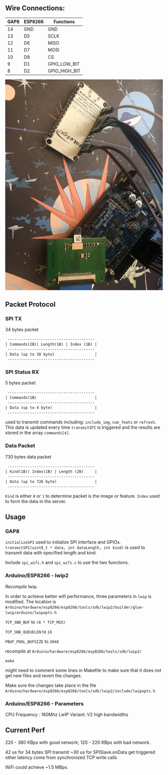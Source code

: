 ## Wire Connections:
|GAP8|ESP8266|Functions|
|---|---|---|
|14|GND|GND|
|13|D5|SCLK|
|12|D6|MISO|
|11|D7|MOSI|
|10|D8|CS|
|9|D1|GPIO_LOW_BIT|
|8|D2|GPIO_HIGH_BIT|

![](.\figures\wire_connections.jpeg)

## Packet Protocol
### SPI TX
34 bytes packet
```
 ---------------------------------------
| Commands(2B)| Length(1B) | Index (1B) |
 ---------------------------------------
| Data (up to 30 byte)                  |
 ---------------------------------------
```
### SPI Status RX
5 bytes packet
```
 ---------------------------------------
| Commands(1B)                          |
 ---------------------------------------
| Data (up to 4 byte)                   |
 ---------------------------------------
```
used to transmit commands including: `include_img`, `num_feats` or `refresh`. This data is updated every time `transmitSPI` is triggered and the results are stored in the array `commands[4]`.

### Data Packet
730 bytes data packet
```
 ---------------------------------------
| Kind(1B)| Index(1B) | Length (2B)     |
 ---------------------------------------
| Data (up to 726 byte)                 |
 ---------------------------------------
```
`Kind` is either `0` or `1` to determine packet is the image or feature. `Index` used to form the data in the server. 

## Usage
### GAP8
`initializeSPI` used to initialize SPI interface and GPIOs. 
`transmitSPI(uint8_t * data, int dataLength, int kind)` is used to transmit data with specified length and kind.

Include `spi_wifi.h` and `spi_wifi.c` to use the two functions.

### Arduino/ESP8266 - lwip2

*Recompile* lwip. 

In order to achieve better wifi performance, three parameters in `lwip` is modified. The location is `Arduino/hardware/esp8266/esp8266/tools/sdk/lwip2/builder/glue-lwip/arduino/lwipopts.h`

`TCP_SND_BUF` to `(8 * TCP_MSS)`

`TCP_SND_QUEUELEN` to `16`

`PBUF_POOL_BUFSIZE` to `2048`

recompile at `Arduino/hardware/esp8266/esp8266/tools/sdk/lwip2/`
```
make
```
might need to comment some lines in Makefile to make sure that it does not get new files and revert the changes.

Make sure the changes take place in the file `Arduino/hardware/esp8266/esp8266/tools/sdk/lwip2/include/lwipopts.h`.

### Arduino/ESP8266 - Parameters
CPU Frequency : 160Mhz
LwIP Variant: V2 high bandwidths


## Current Perf
220 - 380 KBps with good network; 120 - 220 KBps with bad network. 

42 us for 34 bytes SPI transmit
~30 us for SPISlave.onData get triggered
other latency come from synchronized TCP write calls

WiFi could achieve ~1.5 MBps.